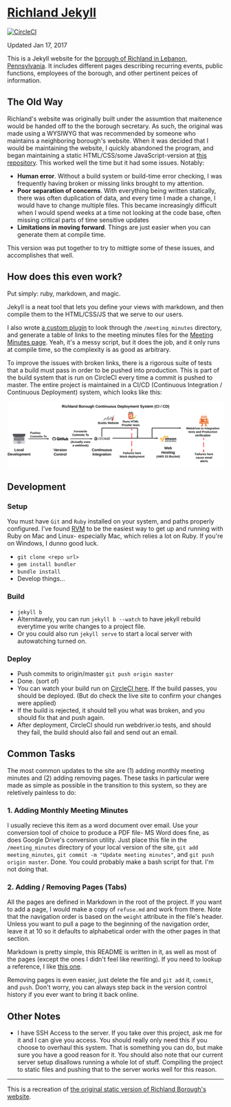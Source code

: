 # [Richland Jekyll](richlandborough.org)

[![CircleCI](https://circleci.com/gh/wadeanthony0100/Richland-Jekyll/tree/master.svg?style=svg)](https://circleci.com/gh/wadeanthony0100/Richland-Jekyll/tree/master)

Updated Jan 17, 2017

This is a Jekyll website for the [borough of Richland in Lebanon, Pennsylvania](https://en.wikipedia.org/wiki/Richland,_Pennsylvania). It includes
different pages describing recurring events, public functions, employees of the borough, and other pertinent peices of information.

## The Old Way

Richland's website was originally built under the assumtion that maitenence would 
be handed off to the the borough secretary. As such, the original was made 
using a WYSIWYG that was recommended by someone who maintains a neighboring
borough's website. When it was decided that I would be maintaining the 
website, I quickly abandoned the program, and began maintaining a static
HTML/CSS/some JavaScript-version at [this repository](https://github.com/wadeanthony0100/Richland-Borough-dot-org).
This worked well the time but it had some issues. Notably:

- **Human error**. Without a build system or build-time error checking, I was
frequently having broken or missing links brought to my attention.
- **Poor separation of concerns**. With everything being written statically,
there was often duplication of data, and every time I made a change, I would
have to change multiple files. This became increasingly difficult when I would
spend weeks at a time not looking at the code base, often missing critical parts
of time sensitive updates
- **Limitations in  moving forward**. Things are just easier when you can generate them
at compile time.

This version was put together to try to mittigte some of these issues, and accomplishes that well.

## How does this even work?

Put simply: ruby, markdown, and magic.

Jekyll is a neat tool that lets you define your views with markdown, and then compile them
to the HTML/CSS/JS that we serve to our users.

I also wrote [a custom plugin](https://github.com/wadeanthony0100/Richland-Jekyll/blob/master/_plugins/minutes.rb)
to look through the `/meeting_minutes` directory, and generate a table of links to the meeting minutes files
for the [Meeting Minutes page](richlangborough.org/meeting_minutes). Yeah, it's a messy script,
but it does the job, and it only runs at compile time, so the complexity is as good as arbitrary.

To improve the issues with broken links, there is a rigorous suite of tests that a build must pass in order to
be pushed into production. This is part of the build system that is run on CircleCI every time a commit is pushed
to master. The entire project is maintained in a CI/CD (Continuous Integration / Continuous Deployment) system,
which looks like this:

![CI/CD Diagram](RichlandCicdDiagram.png)

## Development

### Setup

You must have `Git` and `Ruby` installed on your system, and paths properly configured. I've found [RVM](https://rvm.io/rvm/install) to be the easiest way to get up and running with Ruby on Mac and Linux- especially Mac, which relies a lot on Ruby. If you're on Windows, I dunno good luck.

- `git clone <repo url>`
- `gem install bundler`
- `bundle install`
- Develop things...

### Build

- `jekyll b`
- Alternitavely, you can run `jekyll b --watch` to have jekyll rebuild everytime you write changes to a project file.
- Or you could also run `jekyll serve` to start a local server with autowatching turned on.

### Deploy

- Push commits to origin/master `git push origin master`
- Done. (sort of)
- You can watch your build run on [CircleCI here](https://circleci.com/gh/wadeanthony0100/Richland-Jekyll). If the build passes, you should be deployed. (But do check the live site to confirm your changes were applied)
- If the build is rejected, it should tell you what was broken, and you should fix that and push again.
- After deployment, CircleCI should run webdriver.io tests, and should they fail, the build should also fail and send out an email.

## Common Tasks

The most common updates to the site are (1) adding monthly meeting minutes and (2) adding removing pages. These tasks in particular were made as simple as possible in the transition to this system, so they are reletively painless to do:

### 1. Adding Monthly Meeting Minutes

I usually recieve this item as a word document over email. Use your conversion tool of choice to produce a PDF file- MS Word does fine, as does Google Drive's conversion utility. Just place this file in the `/meeting_minutes` directory of your local version of the site, `git add meeting_minutes`, `git commit -m "Update meeting minutes"`, and `git push origin master`. Done. You could probably make a bash script for that. I'm not doing that.

### 2. Adding / Removing Pages (Tabs)

All the pages are defined in Markdown in the root of the project. If you want to add a page, I would make a copy of `refuse.md` and work from there. Note that the navigation order is based on the `weight` attribute in the file's header. Unless you want to pull a page to the beginning of the navigation order, leave it at 10 so it defaults to alphabetical order with the other pages in that section.

Markdown is pretty simple, this README is written in it, as well as most of the pages (except the ones I didn't feel like rewriting). If you need to lookup a reference, I like [this one](https://github.com/adam-p/markdown-here/wiki/Markdown-Cheatsheet).

Removing pages is even easier, just delete the file and `git add` it, `commit`, and `push`. Don't worry, you can always step back in the version control history if you ever want to bring it back online.

## Other Notes

- I have SSH Access to the server. If you take over this project, ask me for it and I can give you access. You should really only need this if you choose to overhaul this system. That is something you can do, but make sure you have a good reason for it. You should also note that our current server setup disallows running a whole lot of stuff. Compiling the project to static files and pushing that to the server works well for this reason.

---

This is a recreation of [the original static version of Richland Borough's website](https://github.com/wadeanthony0100/Richland-Borough-dot-org).
